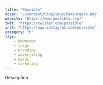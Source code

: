 ```yaml
---
title: "Possible"
cover: "./content/blog/imgs/hamburgers.png"
website: "https://www.possible.com/"
twit: "https://twitter.com/possible"
inst: "https://www.instagram.com/possible"
category: "P"
tags:
    - Downtown
    - large
    - branding
    - advertising
    - ux/ui
    - marketing
---
```


Description
